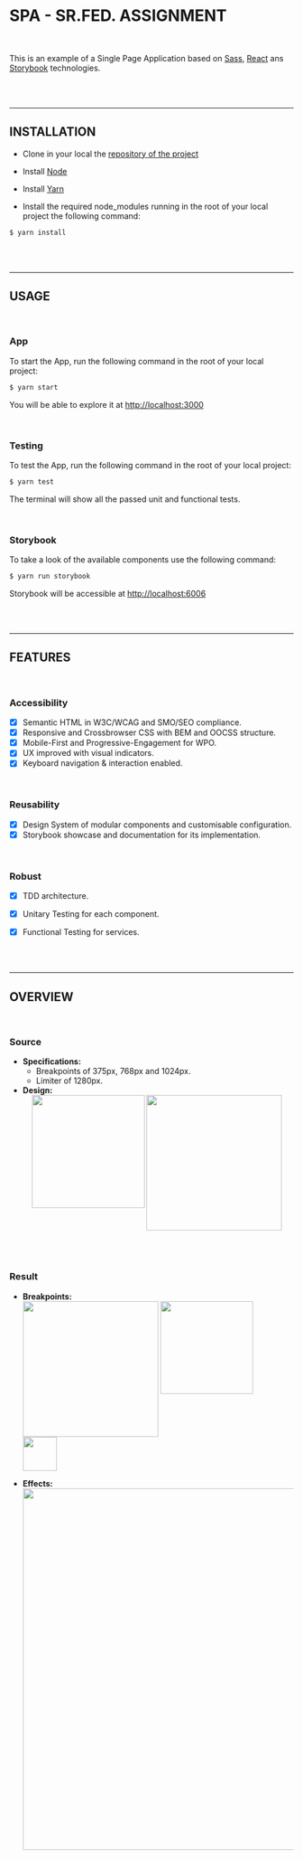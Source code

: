 # SPA - SR.FED. ASSIGNMENT

<br>

This is an example of a Single Page Application based on [Sass](https://sass-lang.com/), [React](https://reactjs.org/) ans [Storybook](https://storybook.js.org/) technologies. 

<br>
<br>

---

## INSTALLATION

- Clone in your local the [repository of the project](https://github.com/netizen-codes/tangent-shopping-app.git)

- Install [Node](https://nodejs.org/en/download/)

- Install [Yarn](https://classic.yarnpkg.com/en/docs/install/#windows-stable/)

- Install the required node_modules running in the root of your local project the following command:

```bash
$ yarn install
```

<br>
<br>

---

## USAGE
<br>

### App

To start the App, run the following command in the root of your local project:

```bash
$ yarn start
```

You will be able to explore it at [http://localhost:3000](http://localhost:3000)

<br>

### Testing

To test the App, run the following command in the root of your local project:

```bash
$ yarn test
```

The terminal will show all the passed unit and functional tests.

<br>

### Storybook

To take a look of the available components use the following command:

```bash
$ yarn run storybook
```

Storybook will be accessible at [http://localhost:6006](http://localhost:6006)

<br>
<br>

---

## FEATURES

<br>

### Accessibility
- [x] Semantic HTML in W3C/WCAG and SMO/SEO compliance.
- [x] Responsive and Crossbrowser CSS with BEM and OOCSS structure.
- [x] Mobile-First and Progressive-Engagement for WPO.
- [x] UX improved with visual indicators.
- [x] Keyboard navigation & interaction enabled.

<br>

### Reusability
- [x] Design System of modular components and customisable configuration.
- [x] Storybook showcase and documentation for its implementation.

<br>

### Robust
- [x] TDD architecture.
- [x] Unitary Testing for each component.
- [x] Functional Testing for services.


<br>
<br>

---

## OVERVIEW

<br>

### Source
- **Specifications:** 
    - Breakpoints of 375px, 768px and 1024px.
    - Limiter of 1280px.
- **Design:**
    <br>
    &nbsp;&nbsp;&nbsp;&nbsp;<img valign="top" alt="" src="https://github.com/netizen-codes/spa-test/blob/main/src/ui/assets/images/demo/image-000.jpg?raw=true" width="200" /> 
    <img valign="top" alt="" src="https://github.com/netizen-codes/spa-test/blob/main/src/ui/assets/images/demo/image-001.jpg?raw=true" width="240" />

<br>
<br>

### Result
- **Breakpoints:**
    <br>
    <img valign="top" alt="" src="https://github.com/netizen-codes/spa-test/blob/main/src/ui/assets/images/demo/image-responsive-desktop.png?raw=true" width="240" /> 
    <img valign="top" alt="" src="https://github.com/netizen-codes/spa-test/blob/main/src/ui/assets/images/demo/image-responsive-tablet.png?raw=true" width="164" /> &nbsp;&nbsp;&nbsp;
    <img valign="top" alt="" src="https://github.com/netizen-codes/spa-test/blob/main/src/ui/assets/images/demo/image-responsive-mobile.png?raw=true" width="60" /> 

- **Effects:**
    <br>
    <img valign="top" alt="" src="https://github.com/netizen-codes/spa-test/blob/main/src/ui/assets/images/demo/gif-hover.gif?raw=true" width="640" />